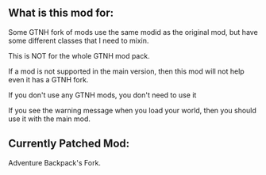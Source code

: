 What is this mod for:
---
Some GTNH fork of mods use the same modid as the original mod, but have some different classes that I need to mixin.

This is NOT for the whole GTNH mod pack.

If a mod is not supported in the main version, then this mod will not help even it has a GTNH fork.

If you don't use any GTNH mods, you don't need to use it 

If you see the warning message when you load your world, then you should use it with the main mod.

Currently Patched Mod:
---
Adventure Backpack's Fork.

